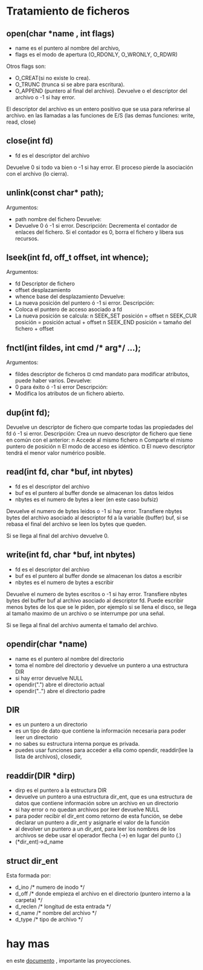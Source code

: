 # Tratamiento de ficheros
## open(char *name , int flags)

- name es el puntero al nombre del archivo,
- flags es el modo de apertura (O_RDONLY, O_WRONLY, O_RDWR)

Otros flags son: 
- O_CREAT(si no existe lo crea).
- O_TRUNC (trunca si se abre para escritura).
- O_APPEND (puntero al final del archivo).
Devuelve o el descriptor del archivo o -1 si hay error.

El descriptor del archivo es un entero positivo que se usa para referirse al archivo.
en las llamadas a las funciones de E/S (las demas funciones: write, read, close)


## close(int fd)

- fd es el descriptor del archivo

Devuelve 0 si todo va bien o -1 si hay error.
El proceso pierde la asociación con el archivo (lo cierra).

## unlink(const char* path);
Argumentos:
- path nombre del fichero
Devuelve:
- Devuelve 0 ó -1 si error.
Descripción:
Decrementa el contador de enlaces del fichero. Si el contador es 0, borra el fichero y libera sus recursos.


## lseek(int fd, off_t offset, int whence);
Argumentos: 
- fd Descriptor de fichero 
- offset desplazamiento 
- whence base del desplazamiento 
Devuelve: 
 - La nueva posición del puntero ó -1 si error.
 Descripción: 
- Coloca el puntero de acceso asociado a fd 
- La nueva posición se calcula: n SEEK_SET posición = offset n SEEK_CUR posición = posición actual + offset n SEEK_END posición = tamaño del fichero + offset


## fnctl(int fildes, int cmd /* arg*/ ...);

Argumentos: 
- fildes descriptor de ficheros ¤ cmd mandato para modificar atributos, puede haber varios. 
Devuelve: 
- 0 para éxito ó -1 si error 
Descripción: 
- Modifica los atributos de un fichero abierto.


## dup(int fd);
Devuelve un descriptor de fichero que comparte todas las propiedades del fd ó -1 si error. 
Descripción: 
	Crea un nuevo descriptor de fichero que tiene en común con el anterior: n Accede al mismo fichero n Comparte el mismo puntero de posición n El modo de acceso es idéntico. ¤ El nuevo descriptor tendrá el menor valor numérico posible.

## read(int fd, char *buf, int nbytes)

- fd es el descriptor del archivo
- buf es el puntero al buffer donde se almacenan los datos leidos
- nbytes es el numero de bytes a leer (en este caso bufsiz)

Devuelve el numero de bytes leidos o -1 si hay error.
Transfiere nbytes bytes del archivo asociado al descriptor fd a la variable (buffer) buf, si se rebasa el final del archivo se leen los bytes que queden.

Si se llega al final del archivo devuelve 0.


## write(int fd, char *buf, int nbytes)

- fd es el descriptor del archivo
- buf es el puntero al buffer donde se almacenan los datos a escribir
- nbytes es el numero de bytes a escribir

Devuelve el numero de bytes escritos o -1 si hay error.
Transfiere nbytes bytes del buffer buf al archivo asociado al descriptor fd.
Puede escribir menos bytes de los que se le piden, por ejemplo si se llena el disco, se llega al tamaño maximo de un archivo o se interrumpe por una señal.

Si se llega al final del archivo aumenta el tamaño del archivo.


## opendir(char *name)

- name es el puntero al nombre del directorio
- toma el nombre del directorio y devuelve un puntero a una estructura DIR
- si hay error devuelve NULL
- opendir(".") abre el directorio actual
- opendir("..") abre el directorio padre
  

## DIR

- es un puntero a un directorio
- es un tipo de dato que contiene la información necesaria para poder leer un directorio
- no sabes su estructura interna porque es privada.
- puedes usar funciones para acceder a ella como opendir, readdir(lee la lista de archivos), closedir,

## readdir(DIR *dirp)

- dirp es el puntero a la estructura DIR
- devuelve un puntero a una estructura dir_ent, que es una estructura de datos que contiene información sobre un archivo en un directorio
- si hay error o no quedan archivos por leer devuelve NULL
- para poder recibir el dir_ent como retorno de esta función, se debe declarar un puntero a dir_ent y asignarle el valor de la función
- al devolver un puntero a un dir_ent, para leer los nombres de los archivos se debe usar el operador flecha (->) en lugar del punto (.)
- (*dir_ent)->d_name
  
## struct dir_ent

Esta formada por:
- d_ino /* numero de inodo */
- d_off /* donde empieza el archivo en el directorio (puntero interno a la carpeta) */
- d_reclen /* longitud de esta entrada */
- d_name /* nombre del archivo */
- d_type /* tipo de archivo */

# hay mas
en este [documento](https://aulaglobal.uc3m.es/pluginfile.php/6015756/mod_resource/content/1/Tema1.L2-Servicios-del-SO.pdf) , importante las proyecciones.
